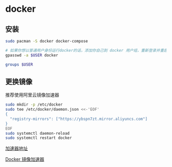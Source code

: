 # docker

## 安装

```sh
sudo pacman -S docker docker-compose

# 如果你想以普通用户身份运行docker的话，添加你自己到 docker 用户组，重新登录并重启docker.service
gpasswd -a $USER docker

groups $USER
```


## 更换镜像

推荐使用阿里云镜像加速器

```sh
sudo mkdir -p /etc/docker
sudo tee /etc/docker/daemon.json <<-'EOF'
{
  "registry-mirrors": ["https://ybspn7zt.mirror.aliyuncs.com"]
}
EOF
sudo systemctl daemon-reload
sudo systemctl restart docker
```

[加速器地址](https://cr.console.aliyun.com/cn-hangzhou/instances/mirrors)

[Docker 镜像加速器](https://developer.aliyun.com/article/29941?spm=5176.21213303.J_6704733920.7.2c6053c9JwGgK8&scm=20140722.S_community%40%40%E6%96%87%E7%AB%A0%40%4029941._.ID_community%40%40%E6%96%87%E7%AB%A0%40%4029941-RL_docker%E9%95%9C%E5%83%8F%E5%8A%A0%E9%80%9F%E5%99%A8-LOC_main-OR_ser-V_2-P0_0)